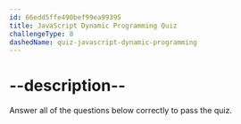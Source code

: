 ```yaml
---
id: 66edd5ffe490bef99ea99395
title: JavaScript Dynamic Programming Quiz
challengeType: 8
dashedName: quiz-javascript-dynamic-programming
---
```


# --description--

Answer all of the questions below correctly to pass the quiz.
